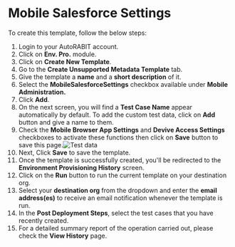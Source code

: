 # Mobile Salesforce Settings

To create this template, follow the below steps:

1. Login to your AutoRABIT account.
2. Click on **Env. Pro.** module.
3. Click on **Create New Template**.
4. Go to the **Create Unsupported Metadata Template** tab.
5. Give the template a **name** and a **short description** of it.
6. Select the **MobileSalesforceSettings** checkbox available under **Mobile Administration.**
7. Click **Add**.
8. On the next screen, you will find a **Test Case Name** appear automatically by default. To add the custom test data, click on **Add** button and give a name to them.&#x20;
9. Check the **Mobile Browser App Settings** and **Devive Access Settings** checkboxes to activate these functions then click on **Save** button to save this page.![Test data](https://cdn.document360.io/8711f4e7-c040-4616-aac9-d947f87e4619/Images/Documentation/image-1631940309010.png)
10. Next, Click **Save** to save the template.
11. Once the template is successfully created, you'll be redirected to the **Environment Provisioning History** screen.
12. Click on the **Run** button to run the current template on your destination org.
13. Select your **destination org** from the dropdown and enter the **email address(es)** to receive an email notification whenever the template is run.
14. In the **Post Deployment Steps**, select the test cases that you have recently created.&#x20;
15. For a detailed summary report of the operation carried out, please check the **View History** page.
